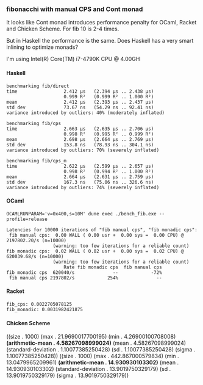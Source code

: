 ### fibonacchi with manual CPS and Cont monad

It looks like Cont monad introduces performance penalty for OCaml, Racket and Chicken Scheme.
For fib 10 is 2-4 times.

But in Haskell the performance is the same. Does Haskell has a very smart inlining to optimize monads?

I'm using Intel(R) Core(TM) i7-4790K CPU @ 4.00GH

#### Haskell

```
benchmarking fib/direct
time                 2.412 μs   (2.394 μs .. 2.438 μs)
                     0.999 R²   (0.999 R² .. 1.000 R²)
mean                 2.412 μs   (2.393 μs .. 2.437 μs)
std dev              73.67 ns   (54.29 ns .. 92.41 ns)
variance introduced by outliers: 40% (moderately inflated)

benchmarking fib/cps
time                 2.663 μs   (2.635 μs .. 2.706 μs)
                     0.998 R²   (0.995 R² .. 0.999 R²)
mean                 2.698 μs   (2.664 μs .. 2.769 μs)
std dev              153.8 ns   (78.93 ns .. 304.1 ns)
variance introduced by outliers: 70% (severely inflated)

benchmarking fib/cps_m
time                 2.622 μs   (2.599 μs .. 2.657 μs)
                     0.998 R²   (0.994 R² .. 1.000 R²)
mean                 2.664 μs   (2.631 μs .. 2.759 μs)
std dev              167.3 ns   (75.06 ns .. 326.6 ns)
variance introduced by outliers: 74% (severely inflated)
```

#### OCaml

    OCAMLRUNPARAM='v=0x400,s=10M' dune exec ./bench_fib.exe --profile=release

```
Latencies for 10000 iterations of "fib manual cps", "fib monadic cps":
 fib manual cps:  0.00 WALL ( 0.00 usr +  0.00 sys =  0.00 CPU) @ 2197802.20/s (n=10000)
                 (warning: too few iterations for a reliable count)
fib monadic cps:  0.02 WALL ( 0.02 usr +  0.00 sys =  0.02 CPU) @ 620039.68/s (n=10000)
                 (warning: too few iterations for a reliable count)
                     Rate fib monadic cps  fib manual cps
fib monadic cps  620040/s              --            -72%
 fib manual cps 2197802/s            254%              --
```

#### Racket

```
fib_cps: 0.0022705078125
fib_monadic: 0.0031982421875
```

#### Chicken Scheme

((size . 1000) (max . 21.9690017700195) (min . 4.26900100708008) **(arithmetic-mean . 4.58267098999024)** (mean . 4.58267098999024) (standard-deviation . 1.10077385250428) (sd . 1.10077385250428) (sigma . 1.10077385250428))
((size . 1000) (max . 442.867000579834) (min . 13.0479965209961) **(arithmetic-mean . 14.930930103302)** (mean . 14.930930103302) (standard-deviation . 13.9019750329179) (sd . 13.9019750329179) (sigma . 13.9019750329179))
